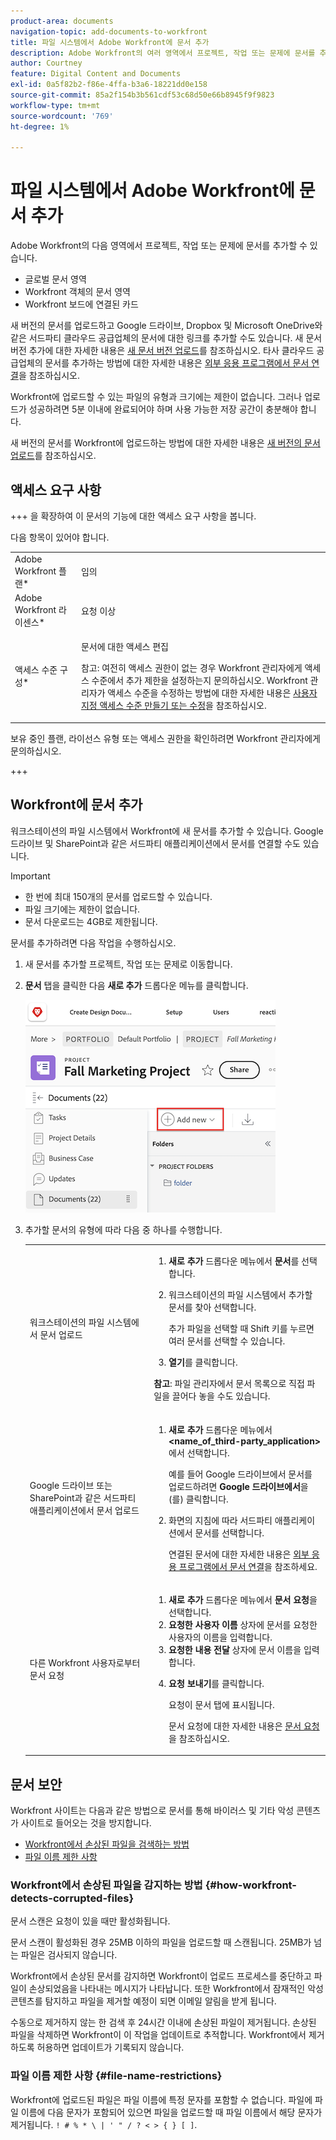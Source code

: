 ```yaml
---
product-area: documents
navigation-topic: add-documents-to-workfront
title: 파일 시스템에서 Adobe Workfront에 문서 추가
description: Adobe Workfront의 여러 영역에서 프로젝트, 작업 또는 문제에 문서를 추가할 수 있습니다.
author: Courtney
feature: Digital Content and Documents
exl-id: 0a5f82b2-f86e-4ffa-b3a6-18221dd0e158
source-git-commit: 85a2f154b3b561cdf53c68d50e66b8945f9f9823
workflow-type: tm+mt
source-wordcount: '769'
ht-degree: 1%

---
```


# 파일 시스템에서 Adobe Workfront에 문서 추가

Adobe Workfront의 다음 영역에서 프로젝트, 작업 또는 문제에 문서를 추가할 수 있습니다.

* 글로벌 문서 영역
* Workfront 객체의 문서 영역
* Workfront 보드에 연결된 카드

새 버전의 문서를 업로드하고 Google 드라이브, Dropbox 및 Microsoft OneDrive와 같은 서드파티 클라우드 공급업체의 문서에 대한 링크를 추가할 수도 있습니다. 새 문서 버전 추가에 대한 자세한 내용은 [새 문서 버전 업로드](../../documents/managing-documents/upload-new-document-version.md)를 참조하십시오. 타사 클라우드 공급업체의 문서를 추가하는 방법에 대한 자세한 내용은 [외부 응용 프로그램에서 문서 연결](../../documents/adding-documents-to-workfront/link-documents-from-external-apps.md)을 참조하십시오.

Workfront에 업로드할 수 있는 파일의 유형과 크기에는 제한이 없습니다. 그러나 업로드가 성공하려면 5분 이내에 완료되어야 하며 사용 가능한 저장 공간이 충분해야 합니다.

새 버전의 문서를 Workfront에 업로드하는 방법에 대한 자세한 내용은 [새 버전의 문서 업로드](../../documents/managing-documents/upload-new-document-version.md)를 참조하십시오.

## 액세스 요구 사항

+++ 을 확장하여 이 문서의 기능에 대한 액세스 요구 사항을 봅니다.

다음 항목이 있어야 합니다.

<table style="table-layout:auto"> 
 <col> 
 <col> 
 <tbody> 
  <tr> 
   <td role="rowheader">Adobe Workfront 플랜*</td> 
   <td> <p> 임의</p> </td> 
  </tr> 
  <tr> 
   <td role="rowheader">Adobe Workfront 라이센스*</td> 
   <td> <p>요청 이상</p> </td> 
  </tr> 
  <tr> 
   <td role="rowheader">액세스 수준 구성*</td> 
   <td> <p>문서에 대한 액세스 편집</p> <p>참고: 여전히 액세스 권한이 없는 경우 Workfront 관리자에게 액세스 수준에서 추가 제한을 설정하는지 문의하십시오. Workfront 관리자가 액세스 수준을 수정하는 방법에 대한 자세한 내용은 <a href="../../administration-and-setup/add-users/configure-and-grant-access/create-modify-access-levels.md" class="MCXref xref">사용자 지정 액세스 수준 만들기 또는 수정</a>을 참조하십시오.</p> </td> 
  </tr> 
 </tbody> 
</table>

보유 중인 플랜, 라이선스 유형 또는 액세스 권한을 확인하려면 Workfront 관리자에게 문의하십시오.

+++

## Workfront에 문서 추가

워크스테이션의 파일 시스템에서 Workfront에 새 문서를 추가할 수 있습니다. Google 드라이브 및 SharePoint과 같은 서드파티 애플리케이션에서 문서를 연결할 수도 있습니다.

>[!IMPORTANT]
>
>* 한 번에 최대 150개의 문서를 업로드할 수 있습니다.
>* 파일 크기에는 제한이 없습니다.
>* 문서 다운로드는 4GB로 제한됩니다.

문서를 추가하려면 다음 작업을 수행하십시오.

1. 새 문서를 추가할 프로젝트, 작업 또는 문제로 이동합니다.
1. **문서** 탭을 클릭한 다음 **새로 추가** 드롭다운 메뉴를 클릭합니다.

   ![새 문서 추가](assets/add-new-doc.png)

1. 추가할 문서의 유형에 따라 다음 중 하나를 수행합니다.

   <table style="table-layout:auto"> 
    <col> 
    <col> 
    <tbody> 
     <tr> 
      <td role="rowheader">워크스테이션의 파일 시스템에서 문서 업로드</td> 
      <td> 
       <ol> 
        <li value="1"><strong>새로 추가</strong> 드롭다운 메뉴에서 <strong>문서</strong>를 선택합니다.</li> 
        <li value="2"> <p>워크스테이션의 파일 시스템에서 추가할 문서를 찾아 선택합니다.<br></p> <p>추가 파일을 선택할 때 Shift 키를 누르면 여러 문서를 선택할 수 있습니다.</p> </li> 
        <li value="3"><strong>열기</strong>를 클릭합니다.</li> 
       </ol> 
       <p><b>참고</b>: 파일 관리자에서 문서 목록으로 직접 파일을 끌어다 놓을 수도 있습니다.</td> 
     </tr> 
     <tr> 
      <td role="rowheader">Google 드라이브 또는 SharePoint과 같은 서드파티 애플리케이션에서 문서 업로드</td> 
      <td> 
       <ol> 
        <li value="1"> <p><strong>새로 추가</strong> 드롭다운 메뉴에서 <strong>&lt;name_of_third-party_application&gt;</strong>에서 선택합니다.</p> <p>예를 들어 Google 드라이브에서 문서를 업로드하려면 <strong>Google 드라이브에서</strong>을(를) 클릭합니다.</p> </li> 
        <li value="2"> <p>화면의 지침에 따라 서드파티 애플리케이션에서 문서를 선택합니다.<br></p> <p>연결된 문서에 대한 자세한 내용은 <a href="../../documents/adding-documents-to-workfront/link-documents-from-external-apps.md" class="MCXref xref">외부 응용 프로그램에서 문서 연결</a>을 참조하세요.</p> </li> 
       </ol> </td> 
     </tr> 
     <tr> 
      <td role="rowheader">다른 Workfront 사용자로부터 문서 요청</td> 
      <td> 
       <ol> 
        <li value="1"><strong>새로 추가</strong> 드롭다운 메뉴에서 <strong>문서 요청</strong>을 선택합니다.</li> 
        <li value="2"><strong>요청한 사용자 이름</strong> 상자에 문서를 요청한 사용자의 이름을 입력합니다.</li> 
        <li value="3"><strong>요청한 내용 전달</strong> 상자에 문서 이름을 입력합니다.</li> 
        <li value="4"> <p><strong>요청 보내기</strong>를 클릭합니다.</p> <p>요청이 문서 탭에 표시됩니다.</p> <p>문서 요청에 대한 자세한 내용은 <a href="../../documents/adding-documents-to-workfront/request-a-document.md" class="MCXref xref">문서 요청</a>을 참조하십시오.</p> </li> 
       </ol> </td> 
     </tr> 
    </tbody> 
   </table>

## 문서 보안

Workfront 사이트는 다음과 같은 방법으로 문서를 통해 바이러스 및 기타 악성 콘텐츠가 사이트로 들어오는 것을 방지합니다.

* [Workfront에서 손상된 파일을 검색하는 방법](#how-workfront-detects-corrupted-files)
* [파일 이름 제한 사항](#file-name-restrictions)

### Workfront에서 손상된 파일을 감지하는 방법 {#how-workfront-detects-corrupted-files}

문서 스캔은 요청이 있을 때만 활성화됩니다.

문서 스캔이 활성화된 경우 25MB 이하의 파일을 업로드할 때 스캔됩니다. 25MB가 넘는 파일은 검사되지 않습니다.

Workfront에서 손상된 문서를 감지하면 Workfront이 업로드 프로세스를 중단하고 파일이 손상되었음을 나타내는 메시지가 나타납니다. 또한 Workfront에서 잠재적인 악성 콘텐츠를 탐지하고 파일을 제거할 예정이 되면 이메일 알림을 받게 됩니다.

수동으로 제거하지 않는 한 검색 후 24시간 이내에 손상된 파일이 제거됩니다. 손상된 파일을 삭제하면 Workfront이 이 작업을 업데이트로 추적합니다. Workfront에서 제거하도록 허용하면 업데이트가 기록되지 않습니다.

### 파일 이름 제한 사항 {#file-name-restrictions}

Workfront에 업로드된 파일은 파일 이름에 특정 문자를 포함할 수 없습니다. 파일에 파일 이름에 다음 문자가 포함되어 있으면 파일을 업로드할 때 파일 이름에서 해당 문자가 제거됩니다. `! # % * \ | ' " / ? < > { } [ ]`.
